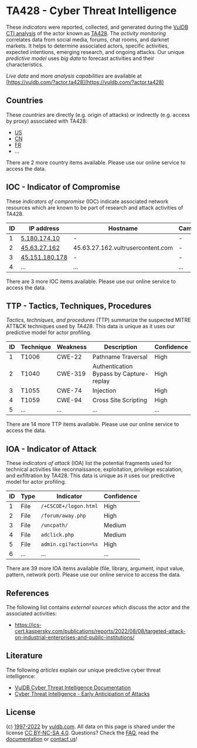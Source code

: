 # TA428 - Cyber Threat Intelligence

These _indicators_ were reported, collected, and generated during the [VulDB CTI analysis](https://vuldb.com/?kb.cti) of the actor known as [TA428](https://vuldb.com/?actor.ta428). The _activity monitoring_ correlates data from social media, forums, chat rooms, and darknet markets. It helps to determine associated actors, specific activities, expected intentions, emerging research, and ongoing attacks. Our unique _predictive model_ uses _big data_ to forecast activities and their characteristics.

_Live data_ and more _analysis capabilities_ are available at [https://vuldb.com/?actor.ta428](https://vuldb.com/?actor.ta428)

## Countries

These _countries_ are directly (e.g. origin of attacks) or indirectly (e.g. access by proxy) associated with TA428:

* [US](https://vuldb.com/?country.us)
* [CN](https://vuldb.com/?country.cn)
* [FR](https://vuldb.com/?country.fr)
* ...

There are 2 more country items available. Please use our online service to access the data.

## IOC - Indicator of Compromise

These _indicators of compromise_ (IOC) indicate associated network resources which are known to be part of research and attack activities of TA428.

ID | IP address | Hostname | Campaign | Confidence
-- | ---------- | -------- | -------- | ----------
1 | [5.180.174.10](https://vuldb.com/?ip.5.180.174.10) | - | - | High
2 | [45.63.27.162](https://vuldb.com/?ip.45.63.27.162) | 45.63.27.162.vultrusercontent.com | - | High
3 | [45.151.180.178](https://vuldb.com/?ip.45.151.180.178) | - | - | High
4 | ... | ... | ... | ...

There are 3 more IOC items available. Please use our online service to access the data.

## TTP - Tactics, Techniques, Procedures

_Tactics, techniques, and procedures_ (TTP) summarize the suspected MITRE ATT&CK techniques used by _TA428_. This data is unique as it uses our predictive model for actor profiling.

ID | Technique | Weakness | Description | Confidence
-- | --------- | -------- | ----------- | ----------
1 | T1006 | CWE-22 | Pathname Traversal | High
2 | T1040 | CWE-319 | Authentication Bypass by Capture-replay | High
3 | T1055 | CWE-74 | Injection | High
4 | T1059 | CWE-94 | Cross Site Scripting | High
5 | ... | ... | ... | ...

There are 14 more TTP items available. Please use our online service to access the data.

## IOA - Indicator of Attack

These _indicators of attack_ (IOA) list the potential fragments used for technical activities like reconnaissance, exploitation, privilege escalation, and exfiltration by TA428. This data is unique as it uses our predictive model for actor profiling.

ID | Type | Indicator | Confidence
-- | ---- | --------- | ----------
1 | File | `/+CSCOE+/logon.html` | High
2 | File | `/forum/away.php` | High
3 | File | `/uncpath/` | Medium
4 | File | `adclick.php` | Medium
5 | File | `admin.cgi?action=%s` | High
6 | ... | ... | ...

There are 39 more IOA items available (file, library, argument, input value, pattern, network port). Please use our online service to access the data.

## References

The following list contains _external sources_ which discuss the actor and the associated activities:

* https://ics-cert.kaspersky.com/publications/reports/2022/08/08/targeted-attack-on-industrial-enterprises-and-public-institutions/

## Literature

The following _articles_ explain our unique predictive cyber threat intelligence:

* [VulDB Cyber Threat Intelligence Documentation](https://vuldb.com/?kb.cti)
* [Cyber Threat Intelligence - Early Anticipation of Attacks](https://www.scip.ch/en/?labs.20201022)

## License

(c) [1997-2022](https://vuldb.com/?kb.changelog) by [vuldb.com](https://vuldb.com/?kb.about). All data on this page is shared under the license [CC BY-NC-SA 4.0](https://creativecommons.org/licenses/by-nc-sa/4.0/). Questions? Check the [FAQ](https://vuldb.com/?kb.faq), read the [documentation](https://vuldb.com/?kb) or [contact us](https://vuldb.com/?contact)!
